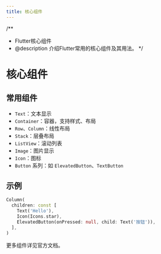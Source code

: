 ```yaml
---
title: 核心组件
---
```


/**
 * Flutter核心组件
 * @description 介绍Flutter常用的核心组件及其用法。
 */

# 核心组件

## 常用组件
- `Text`：文本显示
- `Container`：容器，支持样式、布局
- `Row`、`Column`：线性布局
- `Stack`：层叠布局
- `ListView`：滚动列表
- `Image`：图片显示
- `Icon`：图标
- `Button` 系列：如 `ElevatedButton`、`TextButton`

## 示例
```dart
Column(
  children: const [
    Text('Hello'),
    Icon(Icons.star),
    ElevatedButton(onPressed: null, child: Text('按钮')),
  ],
)
```

更多组件详见官方文档。 
